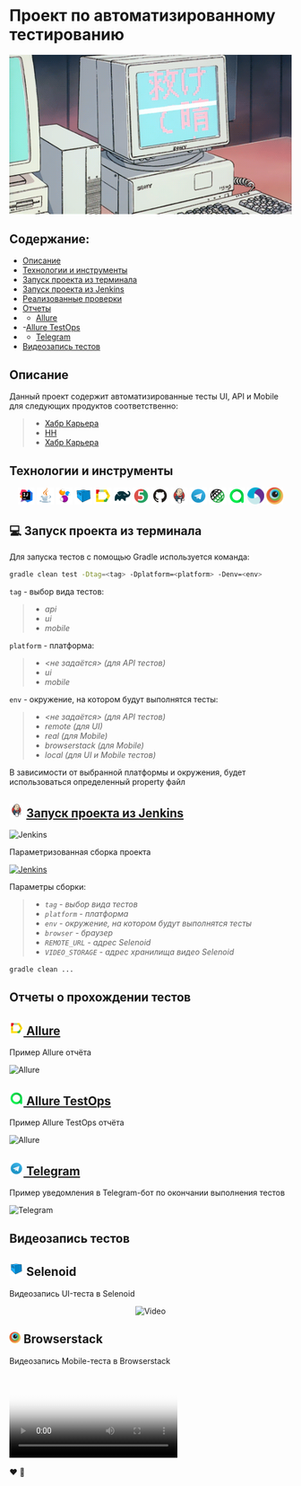 # Проект по автоматизированному тестированию
<p align="center">
<img title="GitHub Test Page" src="images/logo/auto.gif">
</p>

## Содержание:
- <a href="#description">Описание</a>
- <a href="#технологии-и-инструменты">Технологии и инструменты</a>
- <a href="#gradle-launch">Запуск проекта из терминала</a>
- <a href="#jenkins-launch">Запуск проекта из Jenkins</a>
- <a href="#notebook_with_decorative_cover-реализованные-проверки">Реализованные проверки</a>
- [Отчеты](#-отчеты-о-прохождении-тестов)
- - [Allure](#-allure)
- -[Allure TestOps](#-allure-testops)
- - [Telegram](#-telegram)
- <a href="#film_projector-видеозапись-тестов">Видеозапись тестов</a>

## <a name="description">Описание</a>
Данный проект содержит автоматизированные тесты UI, API и Mobile для следующих продуктов соответственно:
> - <a target="_blank" href="https://career.habr.com/">Хабр Карьера</a>
> - <a target="_blank" href="https://hh.ru/">HH</a>
> - <a target="_blank" href="https://career.habr.com/">Хабр Карьера</a>

## Технологии и инструменты
<p align="center">
<img width="6%" title="IntelliJ IDEA" src="images/logo/Intelij_IDEA.svg">
<img width="6%" title="Java" src="images/logo/Java.svg">
<img width="6%" title="Selenide" src="images/logo/Selenide.svg">
<img width="6%" title="Selenoid" src="images/logo/Selenoid.svg">
<img width="6%" title="Allure Report" src="images/logo/Allure_Report.svg">
<img width="6%" title="Gradle" src="images/logo/Gradle.svg">
<img width="6%" title="JUnit5" src="images/logo/JUnit5.svg">
<img width="6%" title="GitHub" src="images/logo/GitHub.svg">
<img width="6%" title="Jenkins" src="images/logo/Jenkins.svg">
<img width="6%" title="Telegram" src="images/logo/Telegram.svg">
<img width="6%" title="RestAssured" src="images/logo/Rest-Assured.png">
<a href="https://qameta.io/"><img alt="Allure TestOps" src="images/logo/Allure_EE.svg" width="6%"/></a>
<a href="https://appium.io/"><img alt="Appium" src="images/logo/Appium.svg" width="6%"/></a>
<a href="https://www.browserstack.com/"><img alt="Browserstack" src="images/logo/Browserstack.svg" width="6%"/></a>
</p>

<a id="gradle-launch"></a>
## :computer: Запуск проекта из терминала

Для запуска тестов с помощью Gradle используется команда:
```bash
gradle clean test -Dtag=<tag> -Dplatform=<platform> -Denv=<env>
```
`tag` - выбор вида тестов:
>- *api*
>- *ui*
>- *mobile*

`platform` - платформа:
>- *\<не задаётся\> (для API тестов)*
>- *ui*
>- *mobile*

`env` - окружение, на котором будут выполнятся тесты:
>- *\<не задаётся\> (для API тестов)*
>- *remote (для UI)*
>- *real (для Mobile)*
>- *browserstack (для Mobile)*
>- *local (для UI и Mobile тестов)*

В зависимости от выбранной платформы и окружения, будет использоваться определенный property файл


## <a id="jenkins-launch"></a><img width="5%" title="Jenkins" src="images/logo/Jenkins.svg"> <a href=https://jenkins.autotests.cloud/job/HomeworkQaGuru/>Запуск проекта из Jenkins</a>

<img src="https://user-images.githubusercontent.com/110110734/202859544-d8c8b67d-1dcf-48b0-8d80-6170ec8f19a4.png" alt="Jenkins">

Параметризованная сборка проекта

<a href="https://jenkins.autotests.cloud/job/HomeworkQaGuru/build?delay=0sec"><img src="https://user-images.githubusercontent.com/110110734/202859544-d8c8b67d-1dcf-48b0-8d80-6170ec8f19a4.png" alt="Jenkins">
</a>

Параметры сборки:
>- *`tag` - выбор вида тестов*
>- *`platform` - платформа*
>- *`env` - окружение, на котором будут выполнятся тесты*
>- *`browser` - браузер*
>- *`REMOTE_URL` - адрес Selenoid*
>- *`VIDEO_STORAGE` - адрес хранилища видео Selenoid*

```bash
gradle clean ...
```
## Отчеты о прохождении тестов

<a id="allure"></a>
## <a href="https://jenkins.autotests.cloud/job/HomeworkQaGuru/allure/"><img alt="Allure" src="images/logo/Allure_Report.svg" width="5%"/> Allure</a>

Пример Allure отчёта

<img src="img/screen/AllureTests.jpg" alt="Allure"/>

<a id="allure-testops"></a>
## <a href="https://allure.autotests.cloud/project/1687/dashboards"><img alt="Allure TestOps" src="images/logo/Allure_EE.svg" width="5%"/> Allure TestOps</a>

Пример Allure TestOps отчёта

<img width="3%" title="Allure" src="img/logo/Allure_TO.svg"> 

<a id="telegram"></a>
## <a href="https://t.me/qaGguruHw_14_edemID_bot"><img alt="Telegram" src="images/logo/Telegram.svg" width="5%"/> Telegram</a>

Пример уведомления в Telegram-бот по окончании выполнения тестов

<img src="img/screen/Bot.jpg" alt="Telegram"/>

## Видеозапись тестов
<a id="selenoid"></a>
## <img alt="Selenoid" src="images/logo/Selenoid.svg" width="5%"/> Selenoid</a>

Видеозапись UI-теста в Selenoid

<p align="center">
  <img title="Video" src="img/gif/test.gif">
</p>

<a id="browserstack"></a>
## <img alt="Browserstack" src="images/logo/Browserstack.svg" width="4%"/> Browserstack</a>

Видеозапись Mobile-теста в Browserstack

<video src="https://user-images.githubusercontent.com/110110734/202863081-112a3796-fd9d-40ce-9684-392458f28ee8.mp4"
controls="controls" style="max-width: 730px;" poster="/external/logos/Browserstack.svg"></video>


:heart:
:blue_heart: 
